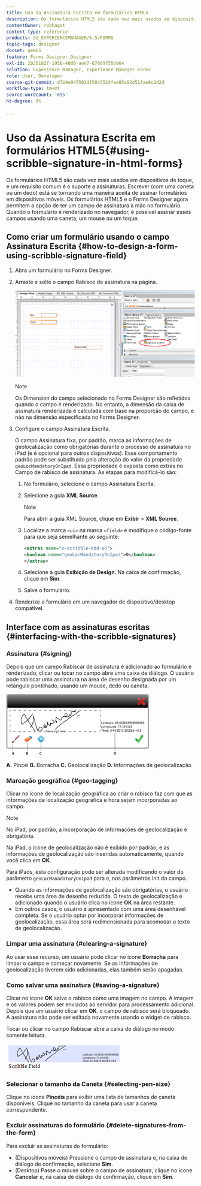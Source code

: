 ```yaml
---
title: Uso da Assinatura Escrita em formulários HTML5
description: Os formulários HTML5 são cada vez mais usados em dispositivos de toque, e um requisito comum é o suporte a assinaturas. Assinar documentos em dispositivos móveis está se tornando uma maneira aceita de assinar formulários em dispositivos móveis.
contentOwner: robhagat
content-type: reference
products: SG_EXPERIENCEMANAGER/6.5/FORMS
topic-tags: designer
docset: aem65
feature: Forms Designer,Designer
exl-id: 2025182f-195b-40d0-aee7-67669f55b964
solution: Experience Manager, Experience Manager Forms
role: User, Developer
source-git-commit: d7b9e947503df58435b3fee85a92d51fae8c1d2d
workflow-type: tm+mt
source-wordcount: '655'
ht-degree: 0%

---
```


# Uso da Assinatura Escrita em formulários HTML5{#using-scribble-signature-in-html-forms}

Os formulários HTML5 são cada vez mais usados em dispositivos de toque, e um requisito comum é o suporte a assinaturas. Escrever (com uma caneta ou um dedo) está se tornando uma maneira aceita de assinar formulários em dispositivos móveis. Os formulários HTML5 e o Forms Designer agora permitem a opção de ter um campo de assinatura à mão no formulário. Quando o formulário é renderizado no navegador, é possível assinar esses campos usando uma caneta, um mouse ou um toque.

## Como criar um formulário usando o campo Assinatura Escrita {#how-to-design-a-form-using-scribble-signature-field}

1. Abra um formulário no Forms Designer.
1. Arraste e solte o campo Rabisco de assinatura na página.

   ![designer_scribble](assets/designer_scribble.png)

   >[!NOTE]
   >
   >Os Dimension do campo selecionado no Forms Designer são refletidos quando o campo é renderizado. No entanto, a dimensão da caixa de assinatura renderizada é calculada com base na proporção do campo, e não na dimensão especificada no Forms Designer.

1. Configure o campo Assinatura Escrita.

   O campo Assinatura fixa, por padrão, marca as informações de geolocalização como obrigatórias durante o processo de assinatura no iPad (e é opcional para outros dispositivos). Esse comportamento padrão pode ser substituído pela alteração do valor da propriedade `geoLocMandatoryOnIpad`. Essa propriedade é exposta como extras no Campo de rabisco de assinatura. As etapas para modificá-lo são:

   1. No formulário, selecione o campo Assinatura Escrita.
   1. Selecione a guia **XML Source**.

      >[!NOTE]
      >
      >Para abrir a guia XML Source, clique em **Exibir** > **XML Source**.

   1. Localize a marca `<ui>` na marca `<field>` e modifique o código-fonte para que seja semelhante ao seguinte:

      ```xml
      <extras name="x-scribble-add-on">
      <boolean name="geoLocMandatoryOnIpad">0</boolean>
      </extras>
      ```

   1. Selecione a guia **Exibição de Design**. Na caixa de confirmação, clique em **Sim**.
   1. Salve o formulário.

1. Renderize o formulário em um navegador de dispositivo/desktop compatível.

## Interface com as assinaturas escritas {#interfacing-with-the-scribble-signatures}

### Assinatura {#signing}

Depois que um campo Rabiscar de assinatura é adicionado ao formulário e renderizado, clicar ou tocar no campo abre uma caixa de diálogo. O usuário pode rabiscar uma assinatura na área de desenho designada por um retângulo pontilhado, usando um mouse, dedo ou caneta.

![geolocalização](assets/geolocation.png)

**A.** Pincel **B.** Borracha **C.** Geolocalização **D.** Informações de geolocalização

### Marcação geográfica {#geo-tagging}

Clicar no ícone de localização geográfica ao criar o rabisco faz com que as informações de localização geográfica e hora sejam incorporadas ao campo.

>[!NOTE]
>
No iPad, por padrão, a incorporação de informações de geolocalização é obrigatória.

Na iPad, o ícone de geolocalização não é exibido por padrão, e as informações de geolocalização são inseridas automaticamente, quando você clica em **OK**.

Para iPads, esta configuração pode ser alterada modificando o valor do parâmetro `geoLocManadatoryOnIpad` para `0`, nos parâmetros init do campo.

* Quando as informações de geolocalização são obrigatórias, o usuário recebe uma área de desenho reduzida. O texto de geolocalização é adicionado quando o usuário clica no ícone **OK** na área restante.
* Em outros casos, o usuário é apresentado com uma área desenhável completa. Se o usuário optar por incorporar informações de geolocalização, essa área será redimensionada para acomodar o texto de geolocalização.

### Limpar uma assinatura {#clearing-a-signature}

Ao usar esse recurso, um usuário pode clicar no ícone **Borracha** para limpar o campo e começar novamente. Se as informações de geolocalização tiverem sido adicionadas, elas também serão apagadas.

### Como salvar uma assinatura {#saving-a-signature}

Clicar no ícone **OK** salva o rabisco como uma imagem no campo. A imagem e os valores podem ser enviados ao servidor para processamento adicional. Depois que um usuário clicar em **OK**, o campo de rabisco será bloqueado. A assinatura não pode ser editada novamente usando o widget de rabisco.

Tocar ou clicar no campo Rabiscar abre a caixa de diálogo no modo somente leitura.

![3](assets/3.png)

### Selecionar o tamanho da Caneta {#selecting-pen-size}

Clique no ícone **Pincéis** para exibir uma lista de tamanhos de caneta disponíveis. Clique no tamanho da caneta para usar a caneta correspondente.

### Excluir assinaturas do formulário {#delete-signatures-from-the-form}

Para excluir as assinaturas do formulário:

* (Dispositivos móveis) Pressione o campo de assinatura e, na caixa de diálogo de confirmação, selecione **Sim**.
* (Desktop) Passe o mouse sobre o campo de assinatura, clique no ícone **Cancelar** e, na caixa de diálogo de confirmação, clique em **Sim**.
